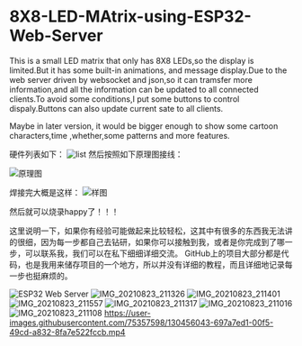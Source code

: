 # 8X8-LED-MAtrix-using-ESP32-Web-Server
This is a small LED matrix that only has 8X8 LEDs,so the display is limited.But it has some built-in animations, and message display.Due to the web server driven by websocket and json,so it can tramsfer more information,and all the information can be updated to all connected clients.To avoid some conditions,I put some buttons to control dispaly.Buttons can also update current sate to all clients.

Maybe in later version, it would be bigger enough to show some cartoon characters,time ,whether,some patterns and more features.


硬件列表如下：
![list](https://user-images.githubusercontent.com/75357598/130594969-add4196c-0c75-4d98-849c-a53913a1239c.jpg)
然后按照如下原理图接线：

![原理图](https://user-images.githubusercontent.com/75357598/130595212-147870f1-fbea-40d2-ac0a-c7d5125c28bc.jpg)

焊接完大概是这样：
![样图](https://user-images.githubusercontent.com/75357598/130595277-4abf2377-1063-4860-ab3b-95555398f5b5.jpg)

然后就可以烧录happy了！！！

这里说明一下，如果你有经验可能做起来比较轻松，这其中有很多的东西我无法讲的很细，因为每一步都自己去钻研，如果你可以接触到我，或者是你完成到了哪一步，可以联系我，我们可以在私下细细详细交流。
GitHub上的项目大部分都是代码，也是我用来储存项目的一个地方，所以并没有详细的教程，而且详细地记录每一步也挺麻烦的。

![ESP32 Web Server](https://user-images.githubusercontent.com/75357598/130456582-94beed11-6500-4b3d-ad48-2392277de77c.jpg)
![IMG_20210823_211326](https://user-images.githubusercontent.com/75357598/130456016-e3e79229-e39e-4cd6-acee-17ce970fdfba.jpg)
![IMG_20210823_211401](https://user-images.githubusercontent.com/75357598/130456038-434ee4b4-d5c1-43ff-8e6b-befb77190794.jpg)
![IMG_20210823_211557](https://user-images.githubusercontent.com/75357598/130456052-a8b75fce-f0c1-43cb-813f-20d69c2d2228.jpg)
![IMG_20210823_211317](https://user-images.githubusercontent.com/75357598/130456091-7dd6fd61-789a-4962-95c4-e6445885d827.jpg)
![IMG_20210823_211016](https://user-images.githubusercontent.com/75357598/130456062-52838ccc-a89c-48ba-877a-36912a44d189.jpg)
![IMG_20210823_211108](https://user-images.githubusercontent.com/75357598/130456076-1e70932e-17b4-4906-ac0b-3218c87ce35a.jpg)
https://user-images.githubusercontent.com/75357598/130456043-697a7ed1-00f5-49cd-a832-8fa7e522fccb.mp4
